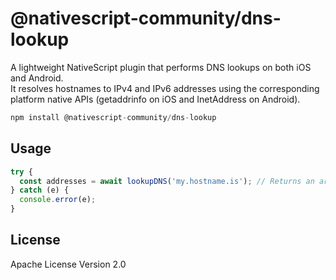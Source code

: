 # @nativescript-community/dns-lookup

A lightweight NativeScript plugin that performs DNS lookups on both iOS and Android.  
It resolves hostnames to IPv4 and IPv6 addresses using the corresponding platform native APIs (getaddrinfo on iOS and InetAddress on Android).

```javascript
npm install @nativescript-community/dns-lookup
```

## Usage

```ts
try {
  const addresses = await lookupDNS('my.hostname.is'); // Returns an array of ip addresses
} catch (e) {
  console.error(e);
}
```

## License

Apache License Version 2.0
